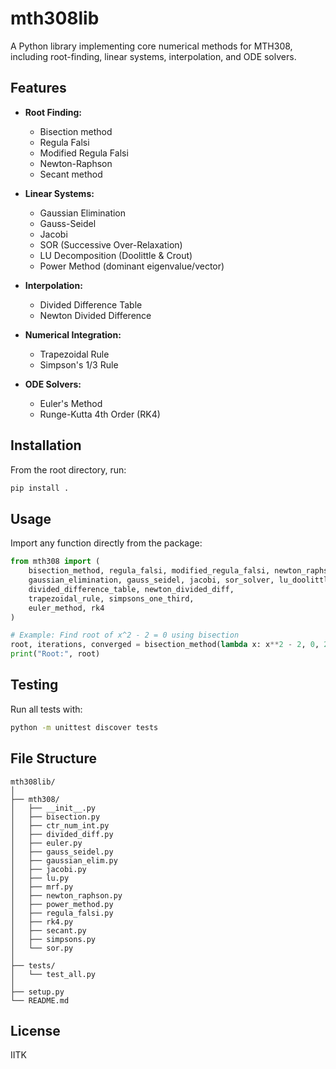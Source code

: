 # mth308lib

A Python library implementing core numerical methods for MTH308, including root-finding, linear systems, interpolation, and ODE solvers.

## Features

- **Root Finding:**  
  - Bisection method  
  - Regula Falsi  
  - Modified Regula Falsi  
  - Newton-Raphson  
  - Secant method  

- **Linear Systems:**  
  - Gaussian Elimination  
  - Gauss-Seidel  
  - Jacobi  
  - SOR (Successive Over-Relaxation)  
  - LU Decomposition (Doolittle & Crout)  
  - Power Method (dominant eigenvalue/vector)  

- **Interpolation:**  
  - Divided Difference Table  
  - Newton Divided Difference  

- **Numerical Integration:**  
  - Trapezoidal Rule  
  - Simpson's 1/3 Rule  

- **ODE Solvers:**  
  - Euler's Method  
  - Runge-Kutta 4th Order (RK4)  

## Installation

From the root directory, run:

```bash
pip install .
```

## Usage

Import any function directly from the package:

```python
from mth308 import (
    bisection_method, regula_falsi, modified_regula_falsi, newton_raphson, secant_method,
    gaussian_elimination, gauss_seidel, jacobi, sor_solver, lu_doolittle, lu_crout, power_method,
    divided_difference_table, newton_divided_diff,
    trapezoidal_rule, simpsons_one_third,
    euler_method, rk4
)

# Example: Find root of x^2 - 2 = 0 using bisection
root, iterations, converged = bisection_method(lambda x: x**2 - 2, 0, 2)
print("Root:", root)
```

## Testing

Run all tests with:

```bash
python -m unittest discover tests
```

## File Structure

```
mth308lib/
│
├── mth308/
│   ├── __init__.py
│   ├── bisection.py
│   ├── ctr_num_int.py
│   ├── divided_diff.py
│   ├── euler.py
│   ├── gauss_seidel.py
│   ├── gaussian_elim.py
│   ├── jacobi.py
│   ├── lu.py
│   ├── mrf.py
│   ├── newton_raphson.py
│   ├── power_method.py
│   ├── regula_falsi.py
│   ├── rk4.py
│   ├── secant.py
│   ├── simpsons.py
│   └── sor.py
│
├── tests/
│   └── test_all.py
│
├── setup.py
└── README.md
```

## License

IITK 